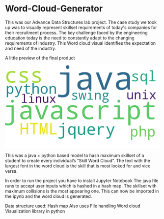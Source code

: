 # Word-Cloud-Generator

This was our Advance Data Structures lab project. The case study we took up was to visually represent skillset requirements of today's companies for their recruitment process. The key challenge faced by the engineering education today is the need to constantly adapt to the changing requirements of industry. This Word cloud visual identifies the expectation and need of the industry.

A little preview of the final product

![](Capture.PNG)

This was a java + python based model to hash maximum skillset of a student to create every individual’s “Skill Word Cloud”. The text with the largest font in the word cloud is the skill that is most looked for and vice versa. 

In order to run the project you have to install Jupyter Notebook
The java file runs to accept user inputs which is hashed in a hash map. The skillset with maximum collisions is the most appearing one. This can now be imported in the ipynb and the word cloud is generated.

Data structure used: Hash map
  Also uses File handling 
            Word cloud Visualization library in python
